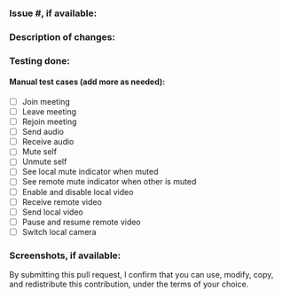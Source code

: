 ### Issue #, if available:

### Description of changes:

### Testing done:
#### Manual test cases (add more as needed):
* [ ] Join meeting
* [ ] Leave meeting
* [ ] Rejoin meeting
* [ ] Send audio
* [ ] Receive audio
* [ ] Mute self
* [ ] Unmute self
* [ ] See local mute indicator when muted
* [ ] See remote mute indicator when other is muted
* [ ] Enable and disable local video
* [ ] Receive remote video
* [ ] Send local video
* [ ] Pause and resume remote video
* [ ] Switch local camera

### Screenshots, if available:

By submitting this pull request, I confirm that you can use, modify, copy, and redistribute this contribution, under the terms of your choice.
